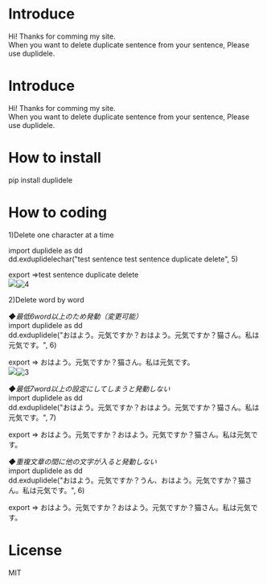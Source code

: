 # Introduce  
Hi! Thanks for comming my site.  
When you want to delete duplicate sentence from your sentence, Please use duplidele.  

# Introduce  
Hi! Thanks for comming my site.  
When you want to delete duplicate sentence from your sentence, Please use duplidele.  

# How to install  
pip install duplidele  

# How to coding  

1)Delete one character at a time  

import duplidele as dd  
dd.exduplidelechar("test sentence test sentence duplicate delete", 5)  

export ⇒test sentence duplicate delete  
<img src="attach:4.JPG">![4](https://user-images.githubusercontent.com/20910951/130357300-9a72e4af-0531-4148-b6b8-2f7e0da0f733.JPG)


2)Delete word by word  

*◆最低6word以上のため発動（変更可能）*  
import duplidele as dd  
dd.exduplidele("おはよう。元気ですか？おはよう。元気ですか？猫さん。私は元気です。", 6)  

export ⇒ おはよう。元気ですか？猫さん。私は元気です。  
<img src="attach:3.JPG">![3](https://user-images.githubusercontent.com/20910951/130357295-336be47c-8de5-4864-90a8-9180d8ecbc91.JPG)

*◆最低7word以上の設定にしてしまうと発動しない*  
import duplidele as dd  
dd.exduplidele("おはよう。元気ですか？おはよう。元気ですか？猫さん。私は元気です。", 7)  

export ⇒ おはよう。元気ですか？おはよう。元気ですか？猫さん。私は元気です。  

*◆重複文章の間に他の文字が入ると発動しない*  
import duplidele as dd  
dd.exduplidele("おはよう。元気ですか？うん、おはよう。元気ですか？猫さん。私は元気です。", 6)  

export ⇒ おはよう。元気ですか？おはよう。元気ですか？猫さん。私は元気です。  

# License  
MIT  




